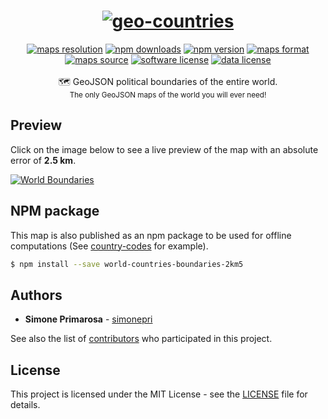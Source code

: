 <h1 align="center">
  <a href="https://github.com/simonepri/geo-countries"><img src="https://raw.githubusercontent.com/simonepri/geo-countries/master/media/geo-countries.jpg?raw=true" alt="geo-countries" /></a>
</h1>
<div align="center">
  <a href="http://geojson.org/"><img src="https://img.shields.io/badge/resolution-2km5-8e44ad.svg" alt="maps resolution" /></a>
  <a href="https://www.npmjs.com/package/world-countries-boundaries-2km5"><img src="https://img.shields.io/npm/dm/world-countries-boundaries-2km5.svg" alt="npm downloads" /></a>
  <a href="https://www.npmjs.com/package/world-countries-boundaries-2km5"><img src="https://img.shields.io/npm/v/world-countries-boundaries-2km5.svg" alt="npm version" /></a>
  <a href="http://geojson.org/"><img src="https://img.shields.io/badge/format-GeoJSON-e67e22.svg" alt="maps format" /></a>
  <a href="http://www.openstreetmap.org/"><img src="https://img.shields.io/badge/source-OSM-2ecc71.svg" alt="maps source" /></a>
  <a href="LICENSE"><img src="https://img.shields.io/github/license/simonepri/geo-countries.svg" alt="software license" /></a>
  <a href="https://opendatacommons.org/licenses/odbl/1.0/"><img src="https://img.shields.io/badge/license-ODbL-2980b9.svg" alt="data license" /></a>
</div>
<br />
<div align="center">
  🗺 GeoJSON political boundaries of the entire world.
</div>
<div align="center">
  <sub>
    The only GeoJSON maps of the world you will ever need!
  </sub>
</div>

## Preview
Click on the image below to see a live preview of the map with an absolute error
of **2.5 km**.  

[![World Boundaries](https://raw.githubusercontent.com/simonepri/geo-countries/master/media/geo-countries-map.png)](http://geojson.io/#data=data:text/x-url,https://raw.githubusercontent.com/simonepri/geo-countries/master/geojson/world/maritime/2km5/world.geo.json)

## NPM package
This map is also published as an npm package to be used for offline computations (See [country-codes](https://github.com/busrapidohq/country-codes) for example).
```bash
$ npm install --save world-countries-boundaries-2km5
```

## Authors
* **Simone Primarosa** - [simonepri](https://github.com/simonepri)

See also the list of [contributors](https://github.com/simonepri/geo-countries/contributors) who participated in this project.

## License
This project is licensed under the MIT License - see the [LICENSE](LICENSE) file for details.
